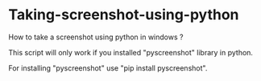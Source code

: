 # Taking-screenshot-using-python
How to take a screenshot using python in windows ?

This script will only work if you installed "pyscreenshot" library in python.

For installing "pyscreenshot" use "pip install pyscreenshot".
